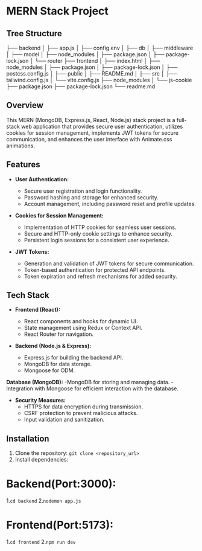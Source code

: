 # MERN Stack Project
## Tree Structure
 ├── backend
│   ├── app.js
│   ├── config.env
│   ├── db
│   ├── middleware
│   ├── model
│   ├── node_modules
│   ├── package.json
│   ├── package-lock.json
│   └── router
├── frontend
│   ├── index.html
│   ├── node_modules
│   ├── package.json
│   ├── package-lock.json
│   ├── postcss.config.js
│   ├── public
│   ├── README.md
│   ├── src
│   ├── tailwind.config.js
│   └── vite.config.js
├── node_modules
│   └── js-cookie
├── package.json
├── package-lock.json
└── readme.md


## Overview

This MERN (MongoDB, Express.js, React, Node.js) stack project is a full-stack web application that provides secure user authentication, utilizes cookies for session management, implements JWT tokens for secure communication, and enhances the user interface with Animate.css animations.

## Features

- **User Authentication:**
  - Secure user registration and login functionality.
  - Password hashing and storage for enhanced security.
  - Account management, including password reset and profile updates.


- **Cookies for Session Management:**
  - Implementation of HTTP cookies for seamless user sessions.
  - Secure and HTTP-only cookie settings to enhance security.
  - Persistent login sessions for a consistent user experience.

- **JWT Tokens:**
  - Generation and validation of JWT tokens for secure communication.
  - Token-based authentication for protected API endpoints.
  - Token expiration and refresh mechanisms for added security.



## Tech Stack

- **Frontend (React):**
  - React components and hooks for dynamic UI.
  - State management using Redux or Context API.
  - React Router for navigation.

- **Backend (Node.js & Express):**
  - Express.js for building the backend API.
  - MongoDB for data storage.
  - Mongoose for ODM.

**Database (MongoDB):**
  -MongoDB for storing and managing data.
  -Integration with Mongoose for efficient interaction with the database.

- **Security Measures:**
  - HTTPS for data encryption during transmission.
  - CSRF protection to prevent malicious attacks.
  - Input validation and sanitization.

## Installation

1. Clone the repository: `git clone <repository_url>`
2. Install dependencies:
 # Backend(Port:3000):
  1.```cd backend```
  2.```nodemon app.js```

 # Frontend(Port:5173):
 1.```cd frontend```
 2.```npm run dev```

